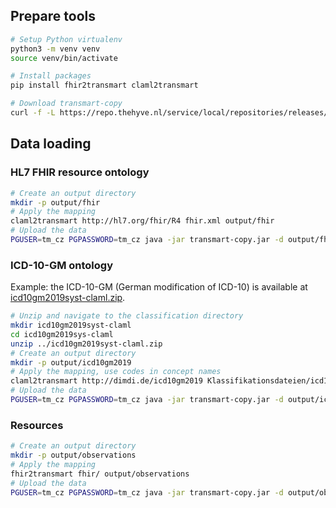 
## Prepare tools

```bash
# Setup Python virtualenv
python3 -m venv venv
source venv/bin/activate

# Install packages
pip install fhir2transmart claml2transmart

# Download transmart-copy
curl -f -L https://repo.thehyve.nl/service/local/repositories/releases/content/org/transmartproject/transmart-copy/17.1-HYVE-5.9-RC3/transmart-copy-17.1-HYVE-5.9-RC3.jar -o transmart-copy.jar
```

## Data loading

### HL7 FHIR resource ontology

```bash
# Create an output directory
mkdir -p output/fhir
# Apply the mapping
claml2transmart http://hl7.org/fhir/R4 fhir.xml output/fhir
# Upload the data
PGUSER=tm_cz PGPASSWORD=tm_cz java -jar transmart-copy.jar -d output/fhir
```

### ICD-10-GM ontology

Example: the ICD-10-GM (German modification of ICD-10) is available at [icd10gm2019syst-claml.zip].

[icd10gm2019syst-claml.zip]: https://www.dimdi.de/dynamic/.downloads/klassifikationen/icd-10-gm/version2019/icd10gm2019syst-claml.zip

```bash
# Unzip and navigate to the classification directory
mkdir icd10gm2019syst-claml
cd icd10gm2019sys-claml
unzip ../icd10gm2019syst-claml.zip
# Create an output directory
mkdir -p output/icd10gm2019
# Apply the mapping, use codes in concept names
claml2transmart http://dimdi.de/icd10gm2019 Klassifikationsdateien/icd10gm2019syst_claml_20180921.xml output/icd10gm2019 --code-prefix
# Upload the data
PGUSER=tm_cz PGPASSWORD=tm_cz java -jar transmart-copy.jar -d output/icd10gm2019
```

### Resources

```bash
# Create an output directory
mkdir -p output/observations
# Apply the mapping
fhir2transmart fhir/ output/observations
# Upload the data
PGUSER=tm_cz PGPASSWORD=tm_cz java -jar transmart-copy.jar -d output/observations
```
